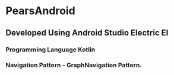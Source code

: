 # PearsAndroid

## Developed Using Android Studio Electric El
### Programming Language Kotlin
### Navigation Pattern  - GraphNavigation Pattern. 
